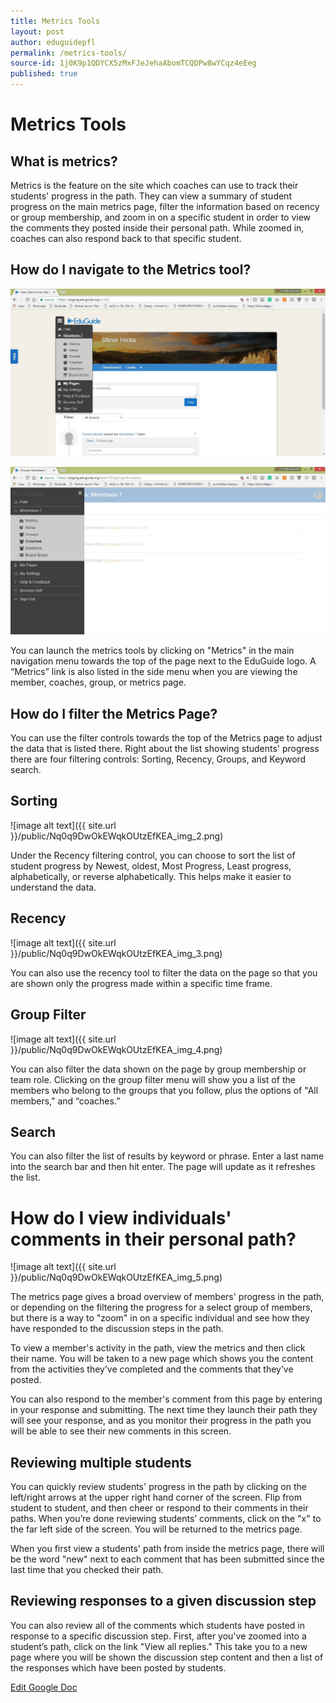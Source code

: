 ```yaml
---
title: Metrics Tools
layout: post
author: eduguidepfl
permalink: /metrics-tools/
source-id: 1j0K9p1QDYCX5zMxFJeJehaAbomTCQDPw8wYCqz4eEeg
published: true
---
```

# Metrics Tools

## What is metrics?

Metrics is the feature on the site which coaches can use to track their students' progress in the path. They can view a summary of student progress on the main metrics page, filter the information based on recency or group membership, and zoom in on a specific student in order to view the comments they posted inside their personal path. While zoomed in, coaches can also respond back to that specific student.

## How do I navigate to the Metrics tool?

![image alt text](/public/Nq0q9DwOkEWqkOUtzEfKEA_img_0.png)

![image alt text](/public/Nq0q9DwOkEWqkOUtzEfKEA_img_1.png)

You can launch the metrics tools by clicking on "Metrics" in the main navigation menu towards the top of the page next to the EduGuide logo. A “Metrics” link is also listed in the side menu when you are viewing the member, coaches, group, or metrics page.

## How do I filter the Metrics Page?

You can use the filter controls towards the top of the Metrics page to adjust the data that is listed there. Right about the list showing students' progress there are four filtering controls: Sorting, Recency, Groups, and Keyword search.

## Sorting

![image alt text]({{ site.url }}/public/Nq0q9DwOkEWqkOUtzEfKEA_img_2.png)

Under the Recency filtering control, you can choose to sort the list of student progress by Newest, oldest, Most Progress, Least progress, alphabetically, or reverse alphabetically. This helps make it easier to understand the data.

## Recency

![image alt text]({{ site.url }}/public/Nq0q9DwOkEWqkOUtzEfKEA_img_3.png)

You can also use the recency tool to filter the data on the page so that you are shown only the progress made within a specific time frame.

## Group Filter

![image alt text]({{ site.url }}/public/Nq0q9DwOkEWqkOUtzEfKEA_img_4.png)

You can also filter the data shown on the page by group membership or team role. Clicking on the group filter menu will show you a list of the members who belong to the groups that you follow, plus the options of "All members," and “coaches.”

## Search

You can also filter the list of results by keyword or phrase. Enter a last name into the search bar and then hit enter. The page will update as it refreshes the list.

# How do I view individuals' comments in their personal path?

![image alt text]({{ site.url }}/public/Nq0q9DwOkEWqkOUtzEfKEA_img_5.png)

The metrics page gives a broad overview of members' progress in the path, or depending on the filtering the progress for a select group of members, but there is a way to "zoom" in on a specific individual and see how they have responded to the discussion steps in the path.

To view a member's activity in the path, view the metrics and then click their name. You will be taken to a new page which shows you the content from the activities they’ve completed and the comments that they’ve posted.

You can also respond to the member's comment from this page by entering in your response and submitting. The next time they launch their path they will see your response, and as you monitor their progress in the path you will be able to see their new comments in this screen.

## Reviewing multiple students

You can quickly review students' progress in the path by clicking on the left/right arrows at the upper right hand corner of the screen. Flip from student to student, and then cheer or respond to their comments in their paths. When you’re done reviewing students’ comments, click on the "x" to the far left side of the screen. You will be returned to the metrics page.

When you first view a students' path from inside the metrics page, there will be the word "new" next to each comment that has been submitted since the last time that you checked their path.

## Reviewing responses to a given discussion step

You can also review all of the comments which students have posted in response to a specific discussion step. First, after you've zoomed into a student’s path, click on the link "View all replies." This take you to a new page where you will be shown the discussion step content and then a list of the responses which have been posted by students.

[Edit Google Doc](https://docs.google.com/document/d/1j0K9p1QDYCX5zMxFJeJehaAbomTCQDPw8wYCqz4eEeg/edit?usp=sharing)

